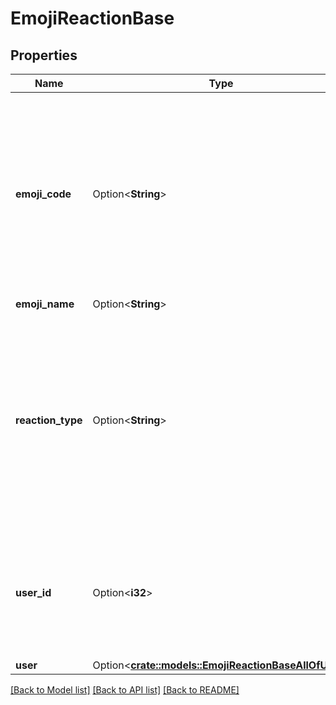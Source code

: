 # EmojiReactionBase

## Properties

Name | Type | Description | Notes
------------ | ------------- | ------------- | -------------
**emoji_code** | Option<**String**> | A unique identifier, defining the specific emoji codepoint requested, within the namespace of the `reaction_type`.  For example, for `unicode_emoji`, this will be an encoding of the Unicode codepoint; for `realm_emoji`, it'll be the ID of the realm emoji.  | [optional]
**emoji_name** | Option<**String**> | Name of the emoji.  | [optional]
**reaction_type** | Option<**String**> | One of the following values:  * `unicode_emoji`: Unicode emoji (`emoji_code` will be its Unicode   codepoint). * `realm_emoji`: [Custom emoji](/help/add-custom-emoji).   (`emoji_code` will be its ID). * `zulip_extra_emoji`: Special emoji included with Zulip.  Exists to   namespace the `zulip` emoji.  | [optional]
**user_id** | Option<**i32**> | The ID of the user who added the reaction.  **Changes**: New in Zulip 3.0 (feature level 2). The `user` object is deprecated and will be removed in the future.  | [optional]
**user** | Option<[**crate::models::EmojiReactionBaseAllOfUser**](EmojiReactionBase_allOf_user.md)> |  | [optional]

[[Back to Model list]](../README.md#documentation-for-models) [[Back to API list]](../README.md#documentation-for-api-endpoints) [[Back to README]](../README.md)


